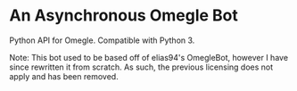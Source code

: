 # An Asynchronous Omegle Bot

Python API for Omegle. Compatible with Python 3.

Note: This bot used to be based off of elias94's OmegleBot, however I have since rewritten it from scratch. As such, the previous licensing does not apply and has been removed.
